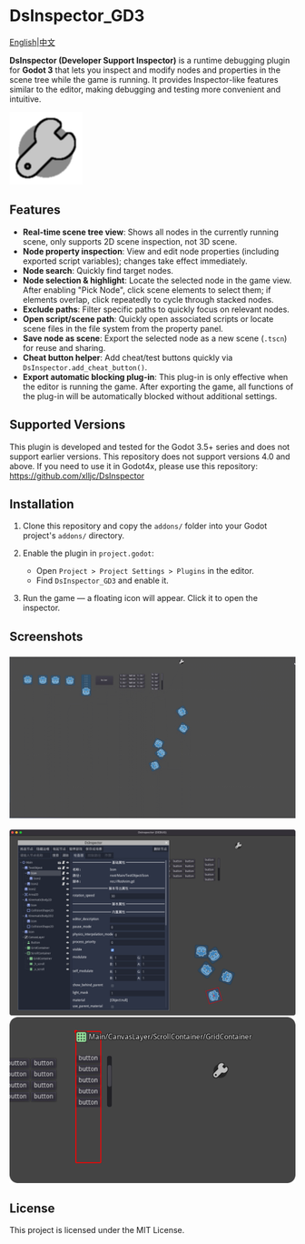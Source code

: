 # DsInspector_GD3

[English](README.md)|[中文](README_zh.md)

**DsInspector (Developer Support Inspector)** is a runtime debugging plugin for **Godot 3** that lets you inspect and modify nodes and properties in the scene tree while the game is running.
It provides Inspector-like features similar to the editor, making debugging and testing more convenient and intuitive.

![screenshot](addons/ds_inspector_gd3/icon/Icon.png)

## Features

- **Real-time scene tree view**: Shows all nodes in the currently running scene, only supports 2D scene inspection, not 3D scene.
- **Node property inspection**: View and edit node properties (including exported script variables); changes take effect immediately.
- **Node search**: Quickly find target nodes.
- **Node selection & highlight**: Locate the selected node in the game view. After enabling "Pick Node", click scene elements to select them; if elements overlap, click repeatedly to cycle through stacked nodes.
- **Exclude paths**: Filter specific paths to quickly focus on relevant nodes.
- **Open script/scene path**: Quickly open associated scripts or locate scene files in the file system from the property panel.
- **Save node as scene**: Export the selected node as a new scene (`.tscn`) for reuse and sharing.
- **Cheat button helper**: Add cheat/test buttons quickly via `DsInspector.add_cheat_button()`.
- **Export automatic blocking plug-in**: This plug-in is only effective when the editor is running the game. After exporting the game, all functions of the plug-in will be automatically blocked without additional settings.

## Supported Versions

This plugin is developed and tested for the Godot 3.5+ series and does not support earlier versions.
This repository does not support versions 4.0 and above. If you need to use it in Godot4x, please use this repository: https://github.com/xlljc/DsInspector

## Installation

1. Clone this repository and copy the `addons/` folder into your Godot project's `addons/` directory.

2. Enable the plugin in `project.godot`:

   - Open `Project > Project Settings > Plugins` in the editor.
   - Find `DsInspector_GD3` and enable it.

3. Run the game — a floating icon will appear. Click it to open the inspector.

## Screenshots

### ![prevoew](docs/prevoew.gif)

![screenshot](docs/img1.png)
![screenshot](docs/img2.png)

## License

This project is licensed under the MIT License.
